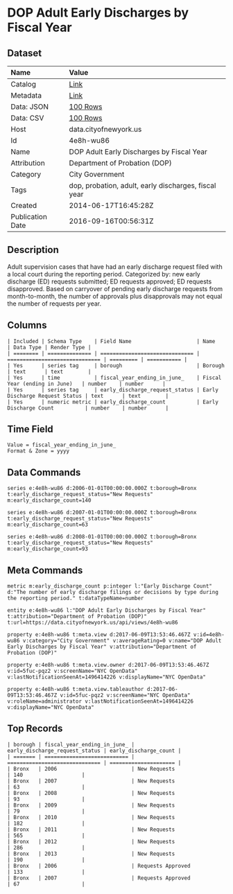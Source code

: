 # DOP Adult Early Discharges by Fiscal Year

## Dataset

| Name | Value |
| :--- | :---- |
| Catalog | [Link](https://catalog.data.gov/dataset/dop-adult-early-discharges-by-fiscal-year-a5dd3) |
| Metadata | [Link](https://data.cityofnewyork.us/api/views/4e8h-wu86) |
| Data: JSON | [100 Rows](https://data.cityofnewyork.us/api/views/4e8h-wu86/rows.json?max_rows=100) |
| Data: CSV | [100 Rows](https://data.cityofnewyork.us/api/views/4e8h-wu86/rows.csv?max_rows=100) |
| Host | data.cityofnewyork.us |
| Id | 4e8h-wu86 |
| Name | DOP Adult Early Discharges by Fiscal Year |
| Attribution | Department of Probation (DOP) |
| Category | City Government |
| Tags | dop, probation, adult, early discharges, fiscal year |
| Created | 2014-06-17T16:45:28Z |
| Publication Date | 2016-09-16T00:56:31Z |

## Description

Adult supervision cases that have had an early discharge request filed with a local court during the reporting period. Categorized by: new early discharge (ED) requests submitted; ED requests approved; ED requests disapproved. Based on carryover of pending early discharge requests from month-to-month, the number of approvals plus disapprovals may not equal the number of requests per year.

## Columns

```ls
| Included | Schema Type    | Field Name                     | Name                           | Data Type | Render Type |
| ======== | ============== | ============================== | ============================== | ========= | =========== |
| Yes      | series tag     | borough                        | Borough                        | text      | text        |
| Yes      | time           | fiscal_year_ending_in_june_    | Fiscal Year (ending in June)   | number    | number      |
| Yes      | series tag     | early_discharge_request_status | Early Discharge Request Status | text      | text        |
| Yes      | numeric metric | early_discharge_count          | Early Discharge Count          | number    | number      |
```

## Time Field

```ls
Value = fiscal_year_ending_in_june_
Format & Zone = yyyy
```

## Data Commands

```ls
series e:4e8h-wu86 d:2006-01-01T00:00:00.000Z t:borough=Bronx t:early_discharge_request_status="New Requests" m:early_discharge_count=140

series e:4e8h-wu86 d:2007-01-01T00:00:00.000Z t:borough=Bronx t:early_discharge_request_status="New Requests" m:early_discharge_count=63

series e:4e8h-wu86 d:2008-01-01T00:00:00.000Z t:borough=Bronx t:early_discharge_request_status="New Requests" m:early_discharge_count=93
```

## Meta Commands

```ls
metric m:early_discharge_count p:integer l:"Early Discharge Count" d:"The number of early discharge filings or decisions by type during the reporting period." t:dataTypeName=number

entity e:4e8h-wu86 l:"DOP Adult Early Discharges by Fiscal Year" t:attribution="Department of Probation (DOP)" t:url=https://data.cityofnewyork.us/api/views/4e8h-wu86

property e:4e8h-wu86 t:meta.view d:2017-06-09T13:53:46.467Z v:id=4e8h-wu86 v:category="City Government" v:averageRating=0 v:name="DOP Adult Early Discharges by Fiscal Year" v:attribution="Department of Probation (DOP)"

property e:4e8h-wu86 t:meta.view.owner d:2017-06-09T13:53:46.467Z v:id=5fuc-pqz2 v:screenName="NYC OpenData" v:lastNotificationSeenAt=1496414226 v:displayName="NYC OpenData"

property e:4e8h-wu86 t:meta.view.tableauthor d:2017-06-09T13:53:46.467Z v:id=5fuc-pqz2 v:screenName="NYC OpenData" v:roleName=administrator v:lastNotificationSeenAt=1496414226 v:displayName="NYC OpenData"
```

## Top Records

```ls
| borough | fiscal_year_ending_in_june_ | early_discharge_request_status | early_discharge_count | 
| ======= | =========================== | ============================== | ===================== | 
| Bronx   | 2006                        | New Requests                   | 140                   | 
| Bronx   | 2007                        | New Requests                   | 63                    | 
| Bronx   | 2008                        | New Requests                   | 93                    | 
| Bronx   | 2009                        | New Requests                   | 79                    | 
| Bronx   | 2010                        | New Requests                   | 182                   | 
| Bronx   | 2011                        | New Requests                   | 565                   | 
| Bronx   | 2012                        | New Requests                   | 286                   | 
| Bronx   | 2013                        | New Requests                   | 190                   | 
| Bronx   | 2006                        | Requests Approved              | 133                   | 
| Bronx   | 2007                        | Requests Approved              | 67                    | 
```